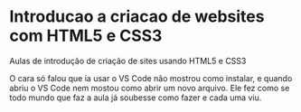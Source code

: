 # Introducao a criacao de websites com HTML5 e CSS3
 Aulas de introdução de criação de sites usando HTML5 e CSS3

O cara só falou que ia usar o VS Code não mostrou como instalar, e quando abriu o VS Code nem mostou como abrir um novo arquivo.
Ele fez como se todo mundo que faz a aula já soubesse como fazer e cada uma viu.

